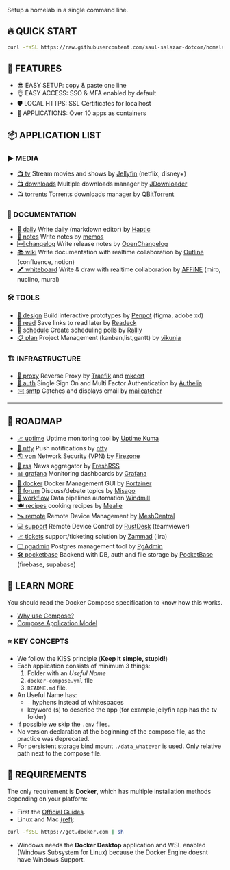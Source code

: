 Setup a homelab in a single command line.

## 🔥 QUICK START

```sh
curl -fsSL https://raw.githubusercontent.com/saul-salazar-dotcom/homelabx.net/master/install.sh | sh
```

## 🚀 FEATURES

- 😎 EASY SETUP: copy & paste one line
- 👌 EASY ACCESS: SSO & MFA enabled by default
- 🛡️ LOCAL HTTPS: SSL Certificates for localhost
- 🎁 APPLICATIONS: Over 10 apps as containers

## 📦 APPLICATION LIST

### ▶️ MEDIA
- [📺 tv](https://tv.homelab.com) Stream movies and shows by [Jellyfin](https://jellyfin.org) (netflix, disney+)
- [📺 downloads](https://downloads.homelab.com) Multiple downloads manager by [JDownloader](jlesage/jdownloader-2)
- [📺 torrents](https://torrents.homelab.com) Torrents downloads manager by [QBitTorrent](https://www.qbittorrent.org)

### 📄 DOCUMENTATION
- [📝 daily](https://daily.homelab.com) Write daily (markdown editor) by [Haptic](https://www.haptic.md)
- [📕 notes](https://notes.homelab.com) Write notes by [memos](https://www.usememos.com)
- [🆕 changelog](https://changelog.homelab.com) Write release notes by [OpenChangelog](https://openchangelog.com)
- [📚 wiki](https://wiki.homelab.com) Write documentation with realtime collaboration by [Outline](https://www.getoutline.com) (confluence, notion)
- [🖍️ whiteboard](https://whiteboard.homelab.com) Write & draw with realtime collaboration by [AFFiNE](https://affine.pro) (miro, nuclino, mural)

### 🛠️ TOOLS

- [🎨 design](https://design.homelab.com) Build interactive prototypes by [Penpot](https://penpot.app) (figma, adobe xd)
- [🧐 read](https://read.homelab.com) Save links to read later by [Readeck](https://readeck.org)
- [📅 schedule](https://schedule.homelab.com) Create scheduling polls by [Rallly](https://rallly.co/)
- [📋 plan](https://plan.homelab.com) Project Management (kanban,list,gantt) by [vikunja](https://vikunja.io)

### 🏗️ INFRASTRUCTURE
- [🔀 proxy](https://proxy.homelab.com) Reverse Proxy by [Traefik](https://traefik.io) and [mkcert](https://github.com/FiloSottile/mkcert)
- [🔐 auth](https://auth.homelab.com) Single Sign On and Multi Factor Authentication by [Authelia](https://www.authelia.com)
- [✉️ smtp](https://smtp.homelab.com) Catches and displays email by [mailcatcher](https://github.com/sj26/mailcatcher)

---

## 🎯 ROADMAP

- [📈 uptime](https://uptime.homelab.com) Uptime monitoring tool by [Uptime Kuma](https://uptime.kuma.pet)
- [🔔 ntfy](https://ntfy.homelab.com) Push notifications by [ntfy](https://ntfy.sh)
- [🌎 vpn](https://vpn.homelab.com) Network Security (VPN) by [Firezone](https://firezone.dev)
- [📰 rss](https://rss.homelab.com) News aggregator by [FreshRSS](https://freshrss.github.io/FreshRSS)
- [📊 grafana](https://grafana.homelab.com) Monitoring dashboards by [Grafana](https://grafana.com)
- [🐋 docker](https://docker.homelab.com) Docker Management GUI by [Portainer](https://www.portainer.io)
- [💬 forum](https://misago.homelab.com) Discuss/debate topics by [Misago](https://github.com/rafalp/Misago)
- [🔀 workflow](https://workflow.homelab.com) Data pipelines automation [Windmill](https://www.windmill.dev)
- [🍽️ recipes](https://recipes.homelab.com) cooking recipes by [Mealie](https://mealie.io)
- [🛰️ remote](https://remote.homelab.com) Remote Device Management by [MeshCentral](https://meshcentral.com)
- [💻 support](https://support.homelab.com) Remote Device Control by [RustDesk](https://rustdesk.com) (teamviewer)
- [📈 tickets](https://tickets.homelab.com) support/ticketing solution by [Zammad](https://zammad.org) (jira)
- [🖵 pgadmin](https://postgres.homelab.com) Postgres management tool by [PgAdmin](https://www.pgadmin.org)
- [🛠️ pocketbase](https://pocketbase.homelab.com) Backend with DB, auth and file storage by [PocketBase](https://pocketbase.io) (firebase, supabase)

## 🧐 LEARN MORE
You should read the Docker Compose specification to know how this works.

- [Why use Compose?](https://docs.docker.com/compose/intro/features-uses/)
- [Compose Application Model](https://docs.docker.com/compose/compose-application-model/)

### ⭐ KEY CONCEPTS

- We follow the KISS principle (**Keep it simple, stupid!**)
- Each application consists of minimum 3 things:
    1. Folder with an *Useful Name*
    1. `docker-compose.yml` file
    1. `README.md` file.
- An Useful Name has:
    - `-` hyphens instead of whitespaces
    - keyword (s) to describe the app (for example jellyfin app has the tv folder)
- If possible we skip the `.env` files.
- No version declaration at the beginning of the compose file, as the practice was deprecated.
- For persistent storage bind mount `./data_whatever` is used. Only relative path next to the compose file.

## 🐋 REQUIREMENTS

The only requirement is **Docker**, which has multiple installation methods depending on your platform:

- First the [Official Guides](https://docs.docker.com/engine/install/).
- Linux and Mac [(ref)](https://github.com/docker/docker-install):
```sh
curl -fsSL https://get.docker.com | sh
```
- Windows needs the **Docker Desktop** application and WSL enabled (Windows Subsystem for Linux) because the Docker Engine doesnt have Windows Support.
